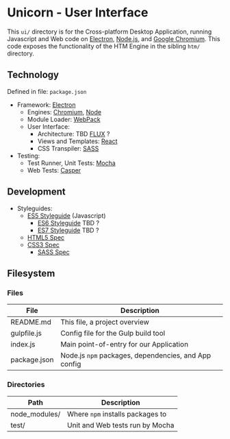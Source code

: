 # Unicorn - User Interface

This `ui/` directory is for the Cross-platform Desktop Application, running
Javascript and Web code on [Electron](https://github.com/atom/electron),
[Node.js](https://nodejs.org/), and
[Google Chromium](https://www.chromium.org/Home). This code exposes the
functionality of the HTM Engine in the sibling `htm/` directory.


## Technology

Defined in file: `package.json`

* Framework: [Electron](https://github.com/atom/electron)
  * Engines: [Chromium](https://www.chromium.org/Home),
    [Node](https://github.com/joyent/node)
  * Module Loader: [WebPack](https://github.com/webpack/webpack)
  * User Interface:
    * Architecture: TBD [FLUX](https://github.com/facebook/flux) ?
    * Views and Templates: [React](https://github.com/facebook/react)
    * CSS Transpiler: [SASS](https://github.com/sass/node-sass)
* Testing:
  * Test Runner, Unit Tests: [Mocha](https://github.com/mochajs/mocha)
  * Web Tests: [Casper](https://github.com/n1k0/casperjs)


## Development

* Styleguides:
  * [ES5 Styleguide](https://github.com/felixge/node-style-guide) (Javascript)
    * [ES6 Styleguide]() TBD ?
    * [ES7 Styleguide]() TBD ?
  * [HTML5 Spec](https://html.spec.whatwg.org/)
  * [CSS3 Spec](https://developer.mozilla.org/en-US/docs/Web/CSS)
    * [SASS Spec](http://sass-lang.com/)


## Filesystem

### Files

File | Description
-----|------------
README.md | This file, a project overview
gulpfile.js | Config file for the Gulp build tool
index.js | Main point-of-entry for our Application
package.json | Node.js `npm` packages, dependencies, and App config

### Directories

Path | Description
-----|------------
node_modules/ | Where `npm` installs packages to
test/ | Unit and Web tests run by Mocha
